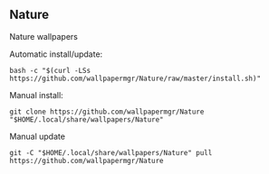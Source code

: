 ## Nature
  
Nature wallpapers  
  
Automatic install/update:
  
```shell
bash -c "$(curl -LSs https://github.com/wallpapermgr/Nature/raw/master/install.sh)"
```
  
Manual install:
  
```shell
git clone https://github.com/wallpapermgr/Nature "$HOME/.local/share/wallpapers/Nature"
```
  
Manual update
  
```shell
git -C "$HOME/.local/share/wallpapers/Nature" pull https://github.com/wallpapermgr/Nature  
```
